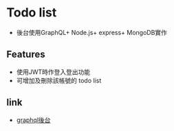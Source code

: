 
# Todo list 
- 後台使用GraphQL+ Node.js+ express+ MongoDB實作
## Features

- 使用JWT時作登入登出功能
- 可增加及刪除該帳號的 todo list

## link
- [graphql後台](https://gql-todo123.herokuapp.com/graphql)




